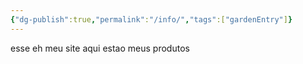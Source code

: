```yaml
---
{"dg-publish":true,"permalink":"/info/","tags":["gardenEntry"]}
---
```


esse eh meu site aqui estao meus produtos